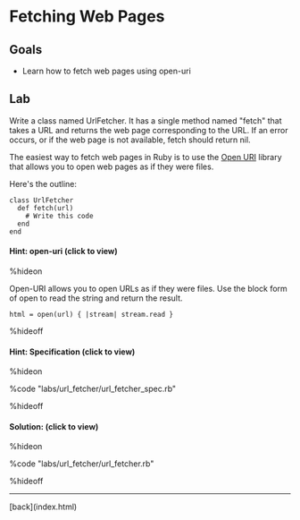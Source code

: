 # Fetching Web Pages

## Goals

* Learn how to fetch web pages using open-uri

## Lab

Write a class named UrlFetcher.  It has a single method named "fetch"
that takes a URL and returns the web page corresponding to the URL. If
an error occurs, or if the web page is not available, fetch should
return nil.

The easiest way to fetch web pages in Ruby is to use the [Open
URI](http://www.ruby-doc.org/stdlib-1.9.3/libdoc/open-uri/rdoc/OpenURI.html)
library that allows you to open web pages as if they were files.

Here's the outline:

    class UrlFetcher
      def fetch(url)
        # Write this code
      end
    end

#### Hint: open-uri (click to view)

%hideon

Open-URI allows you to open URLs as if they were files.  Use the block
form of open to read the string and return the result.

    html = open(url) { |stream| stream.read }

%hideoff

#### Hint: Specification (click to view)

%hideon

%code "labs/url_fetcher/url_fetcher_spec.rb"

%hideoff

#### Solution: (click to view)

%hideon

%code "labs/url_fetcher/url_fetcher.rb"

%hideoff

<hr>
[back](index.html)
